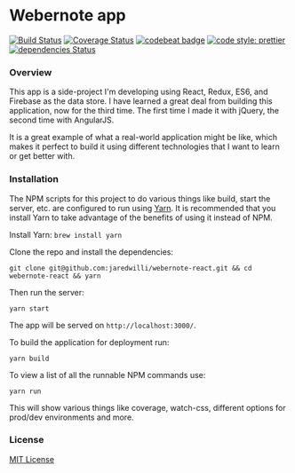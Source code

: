 
# Webernote app

[![Build Status](https://travis-ci.org/jaredwilli/webernote-react.svg?branch=build-path)](https://travis-ci.org/jaredwilli/webernote-react)
[![Coverage Status](https://coveralls.io/repos/github/jaredwilli/webernote-react/badge.svg)](https://coveralls.io/github/jaredwilli/webernote-react)
[![codebeat badge](https://codebeat.co/badges/1396f00a-f7ce-43a0-af73-1bfc2298213c)](https://codebeat.co/projects/github-com-jaredwilli-webernote-react-master)
[![code style: prettier](https://img.shields.io/badge/code_style-prettier-ff69b4.svg?style=flat-square)](https://github.com/prettier/prettier)
[![dependencies Status](https://david-dm.org/jaredwilli/webernote-react/status.svg)](https://david-dm.org/jaredwilli/webernote-react)

### Overview

This app is a side-project I'm developing using React, Redux, ES6, and Firebase as the data store. I have learned a great deal from building this application, now for the third time. The first time I made it with jQuery, the second time with AngularJS.

It is a great example of what a real-world application might be like, which makes it perfect to build it using different technologies that I want to learn or get better with.

### Installation

The NPM scripts for this project to do various things like build, start the server, etc. are configured to run using [Yarn](https://yarnpkg.com/en/). It is recommended that you install Yarn to take advantage of the benefits of using it instead of NPM.

Install Yarn:
`brew install yarn`

Clone the repo and install the dependencies:

```
git clone git@github.com:jaredwilli/webernote-react.git && cd webernote-react && yarn
```

Then run the server:

`yarn start`

The app will be served on `http://localhost:3000/`.

To build the application for deployment run:

`yarn build`

To view a list of all the runnable NPM commands use:

`yarn run`

This will show various things like coverage, watch-css, different options for prod/dev environments and more.


### License

[MIT License](https://opensource.org/licenses/MIT)
